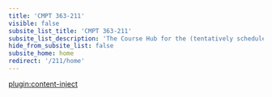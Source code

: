```yaml
---
title: 'CMPT 363-211'
visible: false
subsite_list_title: 'CMPT 363-211'
subsite_list_description: 'The Course Hub for the (tentatively scheduled) Spring 2021 online offering of CMPT 363'
hide_from_subsite_list: false
subsite_home: home
redirect: '/211/home'
---
```


[plugin:content-inject](/211/home/_reminders)
